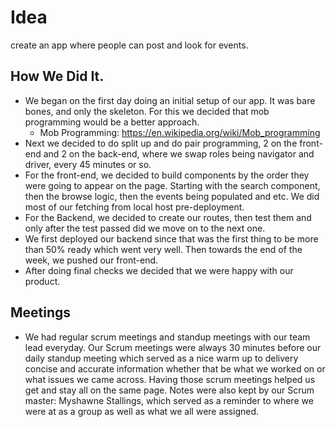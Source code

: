 # Idea
create an app where people can post and look for events. 

## How We Did It.
- We began on the first day doing an initial setup of our app. It was bare bones, and only the skeleton. For this we decided that mob programming would be a better approach.  
  - Mob Programming: https://en.wikipedia.org/wiki/Mob_programming
- Next we decided to do split up and do pair programming, 2 on the front-end and 2 on the back-end, where we swap roles being navigator and driver, every 45 minutes or so. 
- For the front-end, we decided to build components by the order they were going to appear on the page. Starting with the search component, then the browse logic, then the events being populated and etc. We did most of our fetching from local host pre-deployment. 
- For the Backend, we decided to create our routes, then test them and only after the test passed did we move on to the next one. 
- We first deployed our backend since that was the first thing to be more than 50% ready which went very well. Then towards the end of the week, we pushed our front-end. 
- After doing final checks we decided that we were happy with our product. 

## Meetings
- We had regular scrum meetings and standup meetings with our team lead everyday. Our Scrum meetings were always 30 minutes before our daily standup meeting which served as a nice warm up to delivery concise and accurate information whether that be what we worked on or what issues we came across. Having those scrum meetings helped us get and stay all on the same page. Notes were also kept by our Scrum master: Myshawne Stallings, which served as a reminder to where we were at as a group as well as what we all were assigned. 